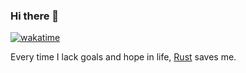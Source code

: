 ### Hi there 👋

<!--
**huizm/huizm** is a ✨ _special_ ✨ repository because its `README.md` (this file) appears on your GitHub profile.

Here are some ideas to get you started:

- 🔭 I’m currently working on ...
- 🌱 I’m currently learning ...
- 👯 I’m looking to collaborate on ...
- 🤔 I’m looking for help with ...
- 💬 Ask me about ...
- 📫 How to reach me: ...
- 😄 Pronouns: ...
- ⚡ Fun fact: ...
-->

[![wakatime](https://wakatime.com/badge/user/ac97d4aa-411c-4e40-bae4-c9f49ffb893e.svg)](https://wakatime.com/@ac97d4aa-411c-4e40-bae4-c9f49ffb893e)

Every time I lack goals and hope in life, [Rust](https://rust-lang.org/) saves me.
